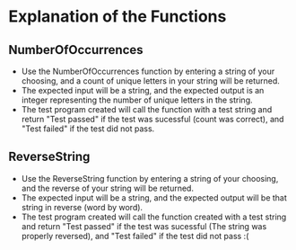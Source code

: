 # Explanation of the Functions

## NumberOfOccurrences

* Use the NumberOfOccurrences function by entering a string of your choosing, and a count of unique letters in your string will be returned.
* The expected input will be a string, and the expected output is an integer representing the number of unique letters in the string.
* The test program created will call the function with a test string and return "Test passed" if the test was sucessful (count was correct), and "Test failed" if the test did not pass.


## ReverseString

* Use the ReverseString function by entering a string of your choosing, and the reverse of your string will be returned.
* The expected input will be a string, and the expected output will be that string in reverse (word by word).
* The test program created will call the function created with a test string and return "Test passed" if the test was sucessful (The string was properly reversed), and "Test failed" if the test did not pass :(
